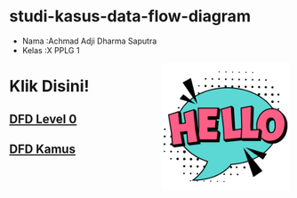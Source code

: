 # studi-kasus-data-flow-diagram

- Nama  :Achmad Adji Dharma Saputra 
- Kelas :X PPLG 1

<img src='hello.png' align="right" width="230">

# Klik Disini!
## [DFD Level 0](DFD%20Level%200.md)
## [DFD Kamus](DFD%20Kamus.md)